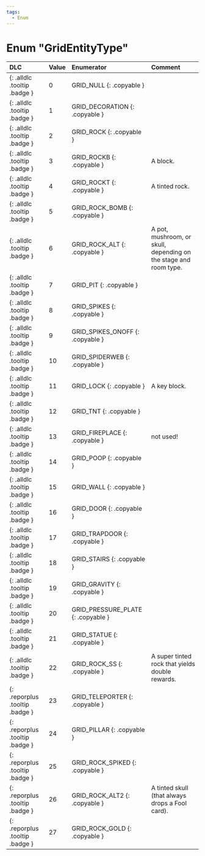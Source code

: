 ```yaml
---
tags:
  - Enum
---
```

# Enum "GridEntityType"
|DLC|Value|Enumerator|Comment|
|:--|:--|:--|:--|
|[ ](#){: .alldlc .tooltip .badge }|0 |GRID_NULL {: .copyable } |  |
|[ ](#){: .alldlc .tooltip .badge }|1 |GRID_DECORATION {: .copyable } |  |
|[ ](#){: .alldlc .tooltip .badge }|2 |GRID_ROCK {: .copyable } |  |
|[ ](#){: .alldlc .tooltip .badge }|3 |GRID_ROCKB {: .copyable } | A block. |
|[ ](#){: .alldlc .tooltip .badge }|4 |GRID_ROCKT {: .copyable } | A tinted rock. |
|[ ](#){: .alldlc .tooltip .badge }|5 |GRID_ROCK_BOMB {: .copyable } |  |
|[ ](#){: .alldlc .tooltip .badge }|6 |GRID_ROCK_ALT {: .copyable } | A pot, mushroom, or skull, depending on the stage and room type. |
|[ ](#){: .alldlc .tooltip .badge }|7 |GRID_PIT {: .copyable } |  |
|[ ](#){: .alldlc .tooltip .badge }|8 |GRID_SPIKES {: .copyable } |  |
|[ ](#){: .alldlc .tooltip .badge }|9 |GRID_SPIKES_ONOFF {: .copyable } |  |
|[ ](#){: .alldlc .tooltip .badge }|10 |GRID_SPIDERWEB {: .copyable } |  |
|[ ](#){: .alldlc .tooltip .badge }|11 |GRID_LOCK {: .copyable } | A key block. |
|[ ](#){: .alldlc .tooltip .badge }|12 |GRID_TNT {: .copyable } |  |
|[ ](#){: .alldlc .tooltip .badge }|13 |GRID_FIREPLACE {: .copyable } | not used! |
|[ ](#){: .alldlc .tooltip .badge }|14 |GRID_POOP {: .copyable } |  |
|[ ](#){: .alldlc .tooltip .badge }|15 |GRID_WALL {: .copyable } |  |
|[ ](#){: .alldlc .tooltip .badge }|16 |GRID_DOOR {: .copyable } |  |
|[ ](#){: .alldlc .tooltip .badge }|17 |GRID_TRAPDOOR {: .copyable } |  |
|[ ](#){: .alldlc .tooltip .badge }|18 |GRID_STAIRS {: .copyable } |  |
|[ ](#){: .alldlc .tooltip .badge }|19 |GRID_GRAVITY {: .copyable } |  |
|[ ](#){: .alldlc .tooltip .badge }|20 |GRID_PRESSURE_PLATE {: .copyable } |  |
|[ ](#){: .alldlc .tooltip .badge }|21 |GRID_STATUE {: .copyable } |  |
|[ ](#){: .alldlc .tooltip .badge }|22 |GRID_ROCK_SS {: .copyable } | A super tinted rock that yields double rewards. |
|[ ](#){: .reporplus .tooltip .badge }|23 |GRID_TELEPORTER {: .copyable } |  |
|[ ](#){: .reporplus .tooltip .badge }|24 |GRID_PILLAR {: .copyable } |  |
|[ ](#){: .reporplus .tooltip .badge }|25 |GRID_ROCK_SPIKED {: .copyable } |  |
|[ ](#){: .reporplus .tooltip .badge }|26 |GRID_ROCK_ALT2 {: .copyable } | A tinted skull (that always drops a Fool card). |
|[ ](#){: .reporplus .tooltip .badge }|27 |GRID_ROCK_GOLD {: .copyable } |  |
